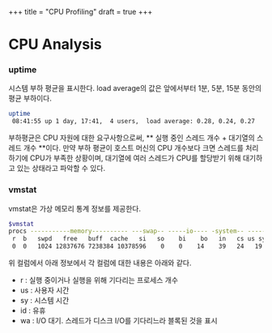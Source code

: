 +++
title = "CPU Profiling"
draft = true
+++

# CPU Analysis

### uptime

시스템 부하 평균을 표시한다. load average의 값은 앞에서부터 1분, 5분, 15분 동안의 평균 부하이다.

``` bash
uptime
 08:41:55 up 1 day, 17:41,  4 users,  load average: 0.28, 0.24, 0.27
```

부하평균은 CPU 자원에 대한 요구사항으로써, ** 실행 중인 스레드 개수 + 대기열의 스레드 개수 **이다. 만약 부하 평균이 호스트 머신의 CPU 개수보다 크면 스레드를 처리하기에 CPU가 부족한 상황이며, 대기열에 여러 스레드가 CPU를 할당받기 위해 대기하고 있는 상태라고 파악할 수 있다.


### vmstat

vmstat은 가상 메모리 통계 정보를 제공한다. 

```bash
$vmstat
procs -----------memory---------- ---swap-- -----io---- -system-- ------cpu-----
 r  b   swpd   free   buff  cache   si   so    bi    bo   in   cs us sy id wa st
 0  0   1024 12837676 7238384 10378596    0    0    14    39   24   19  2  1 97  0  0
```

위 컬럼에서 아래 정보에서 각 컬럼에 대한 내용은 아래와 같다.

 - r : 실행 중이거나 실행을 위해 기다리는 프로세스 개수
 - us : 사용자 시간
 - sy : 시스템 시간
 - id : 유휴
 - wa : I/O 대기. 스레드가 디스크 I/O를 기다리느라 블록된 것을 표시

